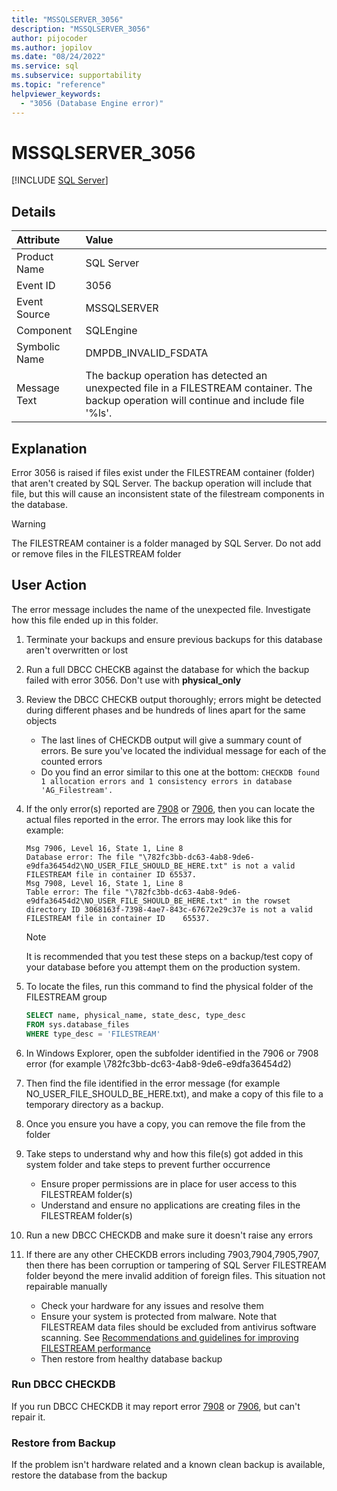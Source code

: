 ```yaml
---
title: "MSSQLSERVER_3056"
description: "MSSQLSERVER_3056"
author: pijocoder
ms.author: jopilov
ms.date: "08/24/2022"
ms.service: sql
ms.subservice: supportability
ms.topic: "reference"
helpviewer_keywords:
  - "3056 (Database Engine error)"
---
```

# MSSQLSERVER_3056
 [!INCLUDE [SQL Server](../../includes/applies-to-version/sqlserver.md)]
  
## Details  
  
| Attribute | Value |  
| :-------- | :---- |  
|Product Name|SQL Server|  
|Event ID|3056|  
|Event Source|MSSQLSERVER|  
|Component|SQLEngine|  
|Symbolic Name|DMPDB_INVALID_FSDATA|  
|Message Text|The backup operation has detected an unexpected file in a FILESTREAM container. The backup operation will continue and include file '%ls'.|  
  
## Explanation

Error 3056 is raised if files exist under the FILESTREAM container (folder) that aren't created by SQL Server. The backup operation will include that file, but this will cause an inconsistent state of the filestream components in the database.

>[!WARNING]
>The FILESTREAM container is a folder managed by SQL Server. Do not add or remove files in the FILESTREAM folder

## User Action  

The error message includes the name of the unexpected file. Investigate how this file ended up in this folder.

1. Terminate your backups and ensure previous backups for this database aren't overwritten or lost
1. Run a full DBCC CHECKB against the database for which the backup failed with error 3056. Don't use with **physical_only**
1. Review the DBCC CHECKB output thoroughly; errors might be detected during different phases and be hundreds of lines apart for the same objects 
   - The last lines of CHECKDB output will give a summary count of errors. Be sure you've located the individual message for each of the counted errors
   - Do you find an error similar to this one at the bottom: `CHECKDB found 1 allocation errors and 1 consistency errors in database 'AG_Filestream'.`
1. If the only error(s) reported are [7908](mssqlserver-7908-database-engine-error.md) or [7906](mssqlserver-7906-database-engine-error.md), then you can locate the actual files reported in the error. The errors may look like this for example:

   ```output 
   Msg 7906, Level 16, State 1, Line 8
   Database error: The file "\782fc3bb-dc63-4ab8-9de6-e9dfa36454d2\NO_USER_FILE_SHOULD_BE_HERE.txt" is not a valid FILESTREAM file in container ID 65537.
   Msg 7908, Level 16, State 1, Line 8
   Table error: The file "\782fc3bb-dc63-4ab8-9de6-e9dfa36454d2\NO_USER_FILE_SHOULD_BE_HERE.txt" in the rowset directory ID 3068163f-7398-4ae7-843c-67672e29c37e is not a valid FILESTREAM file in container ID    65537.
   ```

   > [!NOTE]
   > It is recommended that you test these steps on a backup/test copy of your database before you attempt them on the production system.

1. To locate the files, run this command to find the physical folder of the FILESTREAM group

   ```sql
   SELECT name, physical_name, state_desc, type_desc 
   FROM sys.database_files
   WHERE type_desc = 'FILESTREAM'
   ```

1. In Windows Explorer, open the subfolder identified in the 7906 or 7908 error (for example \782fc3bb-dc63-4ab8-9de6-e9dfa36454d2)
1. Then find the file identified in the error message (for example NO_USER_FILE_SHOULD_BE_HERE.txt), and make a copy of this file to a temporary directory as a backup.
1. Once you ensure you have a copy, you can remove the file from the folder

1. Take steps to understand why and how this file(s) got added in this system folder and take steps to prevent further occurrence
   - Ensure proper permissions are in place for user access to this FILESTREAM folder(s)
   - Understand and ensure no applications are creating files in the FILESTREAM folder(s)

1. Run a new DBCC CHECKDB and make sure it doesn't raise any errors
1. If there are any other CHECKDB errors including 7903,7904,7905,7907, then there has been corruption or tampering of SQL Server FILESTREAM folder  beyond the mere invalid addition of foreign files. This situation not repairable manually
   - Check your hardware for any issues and resolve them
   - Ensure your system is protected from malware. Note that FILESTREAM data files should be excluded from antivirus software scanning. See [Recommendations and guidelines for improving FILESTREAM performance](../blob/filestream-sql-server.md#recommendations-and-guidelines-for-improving-filestream-performance)
   - Then restore from healthy database backup

### Run DBCC CHECKDB

If you run DBCC CHECKDB it may report error [7908](mssqlserver-7908-database-engine-error.md) or [7906](mssqlserver-7906-database-engine-error.md), but can't repair it.

### Restore from Backup

If the problem isn't hardware related and a known clean backup is available, restore the database from the backup

